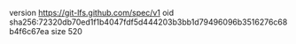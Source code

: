 version https://git-lfs.github.com/spec/v1
oid sha256:72320db70ed1f1b4047fdf5d444203b3bb1d79496096b3516276c68b4f6c67ea
size 520
